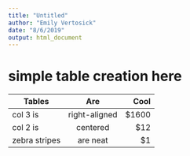 ```yaml
---
title: "Untitled"
author: "Emily Vertosick"
date: "8/6/2019"
output: html_document
---
```




  # simple table creation here
| Tables        | Are           | Cool  |
|---------------|:-------------:|------:|
| col 3 is      | right-aligned | $1600 |
| col 2 is      | centered      |   $12 |
| zebra stripes | are neat      |    $1 |
